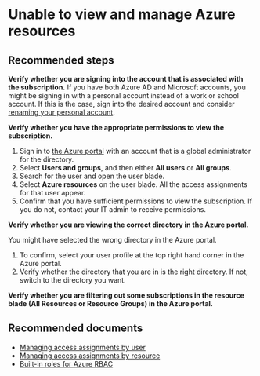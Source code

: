 <properties
    pageTitle="I can’t add or manage resources in my directory"
    description="I can’t add or manage resources in my directory"
    service="microsoft.aad"
    resource="Microsoft_AAD_IAM"
    authors="Jeffsta-MSFT"
    displayOrder="2523"
    selfHelpType="resource"
    resourceTags="Azure_RBAC"
    cloudEnvironments="public"
    />

# Unable to view and manage Azure resources

## **Recommended steps**

**Verify whether you are signing into the account that is associated with the subscription.** 
If you have both Azure AD and Microsoft accounts, you might be signing in with a personal account instead of a work or school account. If this is the case, sign into the desired account and consider [renaming your personal account](https://support.microsoft.com/help/11545/microsoft-account-rename-your-personal-account).

**Verify whether you have the appropriate permissions to view the subscription.**

1.	Sign in to [the Azure portal](https://portal.azure.com) with an account that is a global administrator for the directory.
2.	Select **Users and groups**, and then either **All users** or **All groups**.
3.	Search for the user and open the user blade.
4.	Select **Azure resources** on the user blade. All the access assignments for that user appear. 
5.	Confirm that you have sufficient permissions to view the subscription. If you do not, contact your IT admin to receive permissions. 

**Verify whether you are viewing the correct directory in the Azure portal.**

You might have selected the wrong directory in the Azure portal.
 
1.	To confirm, select your user profile at the top right hand corner in the Azure portal.
2.	Verify whether the directory that you are in is the right directory. If not, switch to the directory you want. 

**Verify whether you are filtering out some subscriptions in the resource blade (All Resources or Resource Groups) in the Azure portal.**

## **Recommended documents**
* [Managing access assignments by user](https://docs.microsoft.com/azure/active-directory/role-based-access-control-manage-assignments)
* [Managing access assignments by resource](https://docs.microsoft.com/azure/active-directory/role-based-access-control-configure)
* [Built-in roles for Azure RBAC](https://docs.microsoft.com/azure/active-directory/role-based-access-built-in-roles)
